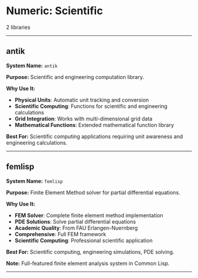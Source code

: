 # Numeric: Scientific

2 libraries

---

## antik

**System Name:** `antik`

**Purpose:** Scientific and engineering computation library.

**Why Use It:**
- **Physical Units**: Automatic unit tracking and conversion
- **Scientific Computing**: Functions for scientific and engineering calculations
- **Grid Integration**: Works with multi-dimensional grid data
- **Mathematical Functions**: Extended mathematical function library

**Best For:** Scientific computing applications requiring unit awareness and engineering calculations.

---


## femlisp

**System Name:** `femlisp`

**Purpose:** Finite Element Method solver for partial differential equations.

**Why Use It:**
- **FEM Solver**: Complete finite element method implementation
- **PDE Solutions**: Solve partial differential equations
- **Academic Quality**: From FAU Erlangen-Nuernberg
- **Comprehensive**: Full FEM framework
- **Scientific Computing**: Professional scientific application

**Best For:** Scientific computing, engineering simulations, PDE solving.

**Note:** Full-featured finite element analysis system in Common Lisp.

---


